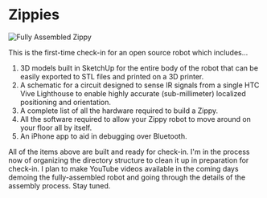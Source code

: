 # Zippies

![Fully Assembled Zippy](https://solinvictus21.github.io/FullyAssembledZippy.png)

This is the first-time check-in for an open source robot which includes...

1. 3D models built in SketchUp for the entire body of the robot that can be easily exported to STL files and printed on a 3D printer.
2. A schematic for a circuit designed to sense IR signals from a single HTC Vive Lighthouse to enable highly accurate (sub-millimeter) localized positioning and orientation.
3. A complete list of all the hardware required to build a Zippy.
4. All the software required to allow your Zippy robot to move around on your floor all by itself.
5. An iPhone app to aid in debugging over Bluetooth.

All of the items above are built and ready for check-in. I'm in the process now of organizing the directory structure to clean it up in preparation for check-in. I plan to make YouTube videos available in the coming days demoing the fully-assembled robot and going through the details of the assembly process. Stay tuned.
